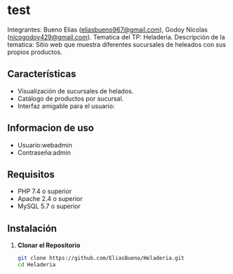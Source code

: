 # test
Integrantes: Bueno Elias (eliasbueno967@gmail.com), Godoy Nicolas (nicogodoy429@gmail.com).
Tematica del TP: Heladeria.
Descripción de la tematica: Sitio web que muestra diferentes sucursales de heleados con sus propios productos.

## Características

- Visualización de sucursales de helados.
- Catálogo de productos por sucursal.
- Interfaz amigable para el usuario:
  
## Informacion de uso
- Usuario:webadmin
- Contraseña:admin

## Requisitos

- PHP 7.4 o superior
- Apache 2.4 o superior
- MySQL 5.7 o superior

## Instalación

1. **Clonar el Repositorio**
   ```bash
   git clone https://github.com/EliasBueno/Heladeria.git
   cd Heladeria

